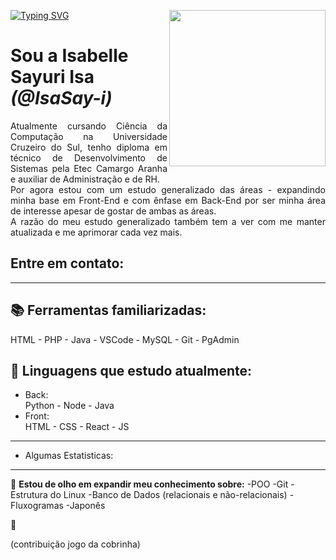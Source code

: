
  <p>
    <img align="right" src="https://raw.githubusercontent.com/IsaSay-i/IsaSay-i/main/src/hollow-knight-spin.gif" width="250">
  </p>

<a href="https://git.io/typing-svg"><img src="https://readme-typing-svg.demolab.com?font=Roboto+Mono&weight=600&size=35&letterSpacing=1px&pause=1000&color=058D23&width=435&lines=HELLO_POVO!%F0%9F%91%8B" alt="Typing SVG" /></a>

<div align=left>
<h1>Sou a Isabelle Sayuri Isa <i>(@IsaSay-i)</i></h1>

  <p style="text-align: justify;">
  Atualmente cursando Ciência da Computação na Universidade Cruzeiro do Sul, tenho diploma  
  em técnico de Desenvolvimento de Sistemas pela Etec Camargo Aranha e auxiliar de Administração e de RH. <br> 
  Por agora estou com um estudo generalizado das áreas - expandindo minha base em Front-End e com ênfase em  
  Back-End por ser minha área de interesse apesar de gostar de ambas as áreas. <br> 
  A razão do meu estudo generalizado também tem a ver com me manter atualizada e me aprimorar cada vez mais.  
  </p>

  ## Entre em contato:

</div>
<hr>

## 📚 Ferramentas familiarizadas: <br>
   HTML - PHP - Java - VSCode - MySQL - Git - PgAdmin

## 🌱 Linguagens que estudo atualmente:
- Back: <br>
  Python - Node - Java <br>
- Front: <br>
  HTML - CSS - React - JS

<hr>
     
- Algumas Estatisticas:

<hr>
        
👀 **Estou de olho em expandir meu conhecimento sobre:**
  -POO
  -Git
  -Estrutura do Linux
  -Banco de Dados (relacionais e não-relacionais)
  -Fluxogramas
  -Japonês

🤗

(contribuição jogo da cobrinha)
